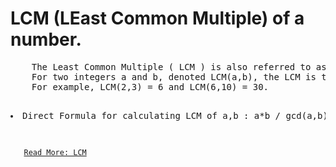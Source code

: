 # LCM (LEast Common Multiple) of a number.
<pre>
    The Least Common Multiple ( LCM ) is also referred to as the Lowest Common Multiple ( LCM ) and Least Common Divisor ( LCD) . 
    For two integers a and b, denoted LCM(a,b), the LCM is the smallest positive integer that is evenly divisible by both a and b. 
    For example, LCM(2,3) = 6 and LCM(6,10) = 30.
</pre>

<pre>
   <li>Direct Formula for calculating LCM of a,b : a*b / gcd(a,b)</li>
</pre>

<code>
   <a href="https://en.wikipedia.org/wiki/Least_common_multiple">Read More: LCM</a>
</code>
